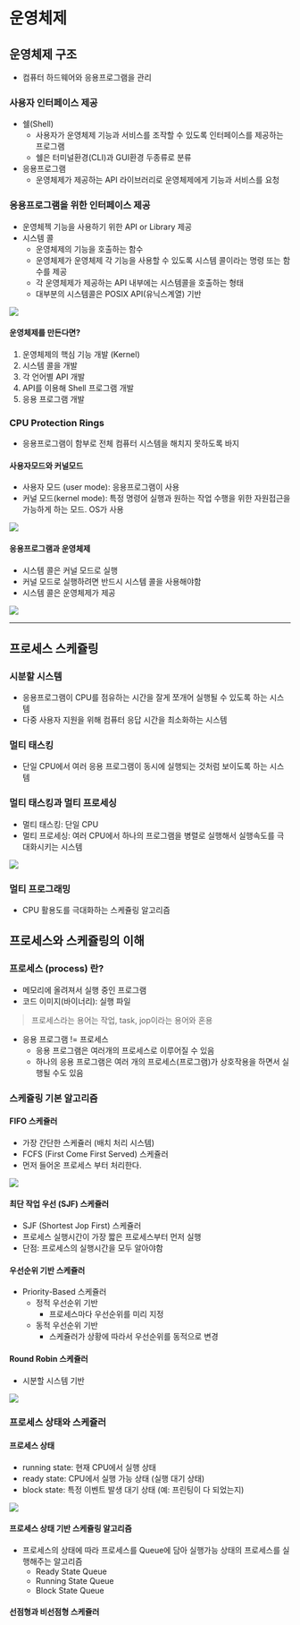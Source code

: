 # 운영체제
## 운영체제 구조
- 컴퓨터 하드웨어와 응용프로그램을 관리
### 사용자 인터페이스 제공
- 쉘(Shell)
    - 사용자가 운영체제 기능과 서비스를 조작할 수 있도록 인터페이스를 제공하는 프로그램
    - 쉘은 터미널환경(CLI)과 GUI환경 두종류로 분류
- 응용프로그램
    - 운영체제가 제공하는 API 라이브러리로 운영체제에게 기능과 서비스를 요청
### 응용프로그램을 위한 인터페이스 제공
- 운영체젝 기능을 사용하기 위한 API or Library 제공
- 시스템 콜
    - 운영체제의 기능을 호출하는 함수
    - 운영체제가 운영체제 각 기능을 사용할 수 있도록 시스템 콜이라는 명령 또는 함수를 제공
    - 각 운영체제가 제공하는 API 내부에는 시스템콜을 호출하는 형태
    - 대부분의 시스템콜은 POSIX API(유닉스계열) 기반


<img src="./Image/관계.PNg"></img>
#### 운영체제를 만든다면?
1. 운영체제의 핵심 기능 개발 (Kernel)
2. 시스템 콜을 개발
3. 각 언어별 API 개발
4. API를 이용해 Shell 프로그램 개발
5. 응용 프로그램 개발

### CPU Protection Rings
- 응용프로그램이 함부로 전체 컴퓨터 시스템을 해치지 못하도록 바지
#### 사용자모드와 커널모드
- 사용자 모드 (user mode): 응용프로그램이 사용
- 커널 모드(kernel mode): 특정 명령어 실행과 원하는 작업 수행을 위한 자원접근을 가능하게 하는 모드. OS가 사용

<img src="./Image/프로텍션링.PNg"></img>
#### 응용프로그램과 운영체제
- 시스템 콜은 커널 모드로 실행
- 커널 모드로 실행하려면 반드시 시스템 콜을 사용해야함
- 시스템 콜은 운영체제가 제공

<img src="./Image/커널영역.PNg"></img>

<hr>

## 프로세스 스케쥴링
### 시분할 시스템
- 응용프로그램이 CPU를 점유하는 시간을 잘게 쪼개어 실행될 수 있도록 하는 시스템
- 다중 사용자 지원을 위해 컴퓨터 응답 시간을 최소화하는 시스템
### 멀티 태스킹
- 단일 CPU에서 여러 응용 프로그램이 동시에 실행되는 것처럼 보이도록 하는 시스템
### 멀티 태스킹과 멀티 프로세싱
- 멀티 태스킹: 단일 CPU
- 멀티 프로세싱: 여러 CPU에서 하나의 프로그램을 병렬로 실행해서 실행속도를 극대화시키는 시스템

<img src="./Image/멀티프로세싱.PNg"></img>

### 멀티 프로그래밍
- CPU 활용도를 극대화하는 스케쥴링 알고리즘

## 프로세스와 스케쥴링의 이해 
### 프로세스 (process) 란?
- 메모리에 올려져서 실행 중인 프로그램
- 코드 이미지(바이너리): 실행 파일
> 프로세스라는 용어는 작업, task, jop이라는 용어와 혼용
- 응용 프로그램 != 프로세스
    - 응용 프로그램은 여러개의 프로세스로 이루어질 수 있음
    - 하나의 응용 프로그램은 여러 개의 프로세스(프로그램)가 상호작용을 하면서 실행될 수도 있음
### 스케쥴링 기본 알고리즘
#### FIFO 스케쥴러
- 가장 간단한 스케쥴러 (배치 처리 시스템)
- FCFS (First Come First Served) 스케쥴러
- 먼저 들어온 프로세스 부터 처리한다.

<img src="./Image/FIFO스케쥴러.PNg"></img>

#### 최단 작업 우선 (SJF) 스케쥴러
- SJF (Shortest Jop First) 스케쥴러
- 프로세스 실행시간이 가장 짧은 프로세스부터 먼저 실행
- 단점: 프로세스의 실행시간을 모두 알아야함
#### 우선순위 기반 스케쥴러
- Priority-Based 스케쥴러
    - 정적 우선순위 기반
        - 프로세스마다 우선순위를 미리 지정
    - 동적 우선순위 기반
        - 스케쥴러가 상황에 따라서 우선순위를 동적으로 변경
#### Round Robin 스케쥴러
- 시분할 시스템 기반

<img src="./Image/라운드로빈.PNg"></img>

### 프로세스 상태와 스케쥴러
#### 프로세스 상태
- running state: 현재 CPU에서 실행 상태
- ready state: CPU에서 실행 가능 상태 (실행 대기 상태)
- block state: 특정 이벤트 발생 대기 상태 (예: 프린팅이 다 되었는지)

<img src="./Image/프로세스상태.PNg"></img>

#### 프로세스 상태 기반 스케쥴링 알고리즘
- 프로세스의 상태에 따라 프로세스를 Queue에 담아 실행가능 상태의 프로세스를 실행해주는 알고리즘 
    - Ready State Queue
    - Running State Queue
    - Block State Queue

#### 선점형과 비선점형 스케쥴러 